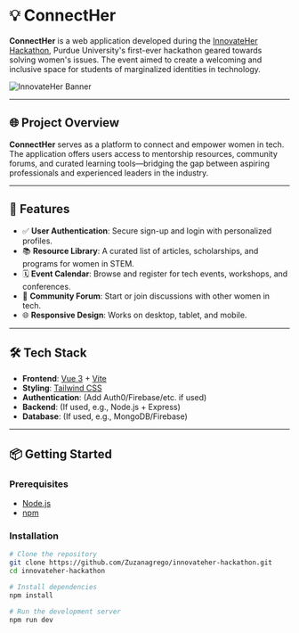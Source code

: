 # 💡 ConnectHer

**ConnectHer** is a web application developed during the [InnovateHer Hackathon](https://innovateher-2025.devpost.com/), Purdue University's first-ever hackathon geared towards solving women's issues. The event aimed to create a welcoming and inclusive space for students of marginalized identities in technology.

![InnovateHer Banner](https://tse3.mm.bing.net/th?id=OIP.8spE5WLd_engiof6SwFB_wHaHD&pid=Api)

---

## 🌐 Project Overview

**ConnectHer** serves as a platform to connect and empower women in tech. The application offers users access to mentorship resources, community forums, and curated learning tools—bridging the gap between aspiring professionals and experienced leaders in the industry.

---

## 🚀 Features

- ✅ **User Authentication**: Secure sign-up and login with personalized profiles.
- 📚 **Resource Library**: A curated list of articles, scholarships, and programs for women in STEM.
- 🗓 **Event Calendar**: Browse and register for tech events, workshops, and conferences.
- 💬 **Community Forum**: Start or join discussions with other women in tech.
- 🌐 **Responsive Design**: Works on desktop, tablet, and mobile.

---

## 🛠️ Tech Stack

- **Frontend**: [Vue 3](https://vuejs.org/) + [Vite](https://vitejs.dev/)
- **Styling**: [Tailwind CSS](https://tailwindcss.com/)
- **Authentication**: (Add Auth0/Firebase/etc. if used)
- **Backend**: (If used, e.g., Node.js + Express)
- **Database**: (If used, e.g., MongoDB/Firebase)

---

## 📦 Getting Started

### Prerequisites

- [Node.js](https://nodejs.org/)
- [npm](https://www.npmjs.com/)

### Installation

```bash
# Clone the repository
git clone https://github.com/Zuzanagrego/innovateher-hackathon.git
cd innovateher-hackathon

# Install dependencies
npm install

# Run the development server
npm run dev
